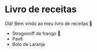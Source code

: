 # Livro de receitas
Olá! Bem vindo ao meu livro de receitas :wave:
* Strogonoff de frango :chicken:
* Pavê
* Bolo de Laranja
